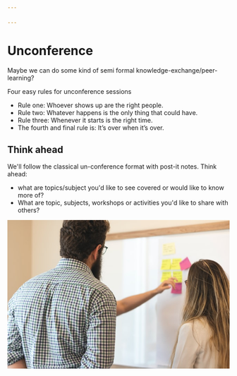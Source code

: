 ```yaml
---

---
```

# Unconference

Maybe we can do some kind of semi formal knowledge-exchange/peer-learning?

Four easy rules for unconference sessions

* Rule one: Whoever shows up are the right people.
* Rule two: Whatever happens is the only thing that could have.
* Rule three: Whenever it starts is the right time.
* The fourth and final rule is: It’s over when it’s over.

## Think ahead

We'll follow the classical un-conference format with post-it notes. Think ahead:

* what are topics/subject you'd like to see covered or would like to know more of?
* What are topic, subjects, workshops or activities you'd like to share with others?

![](/assets/marilia-castelli-jx_7odso9_w-unsplash.jpg)